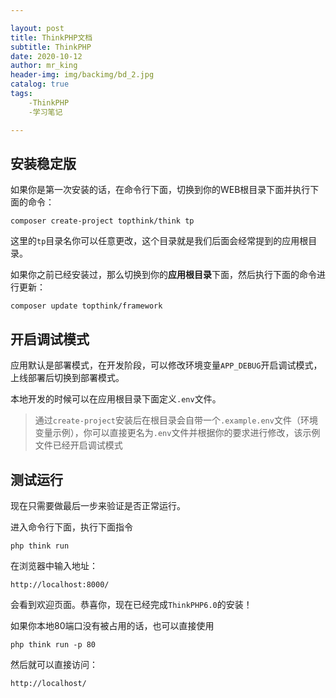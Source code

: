 ```yaml
---

layout: post
title: ThinkPHP文档
subtitle: ThinkPHP
date: 2020-10-12
author: mr_king
header-img: img/backimg/bd_2.jpg
catalog: true
tags: 
    -ThinkPHP
    -学习笔记

---
```


## 安装稳定版

如果你是第一次安装的话，在命令行下面，切换到你的WEB根目录下面并执行下面的命令：

```
composer create-project topthink/think tp
```

这里的`tp`目录名你可以任意更改，这个目录就是我们后面会经常提到的应用根目录。

如果你之前已经安装过，那么切换到你的**应用根目录**下面，然后执行下面的命令进行更新：

```
composer update topthink/framework
```

## 开启调试模式

应用默认是部署模式，在开发阶段，可以修改环境变量`APP_DEBUG`开启调试模式，上线部署后切换到部署模式。

本地开发的时候可以在应用根目录下面定义`.env`文件。

> 通过`create-project`安装后在根目录会自带一个`.example.env`文件（环境变量示例），你可以直接更名为`.env`文件并根据你的要求进行修改，该示例文件已经开启调试模式

## 测试运行

现在只需要做最后一步来验证是否正常运行。

进入命令行下面，执行下面指令

```
php think run
```

在浏览器中输入地址：

```
http://localhost:8000/
```

会看到欢迎页面。恭喜你，现在已经完成`ThinkPHP6.0`的安装！

如果你本地80端口没有被占用的话，也可以直接使用

```
php think run -p 80
```

然后就可以直接访问：

```
http://localhost/
```